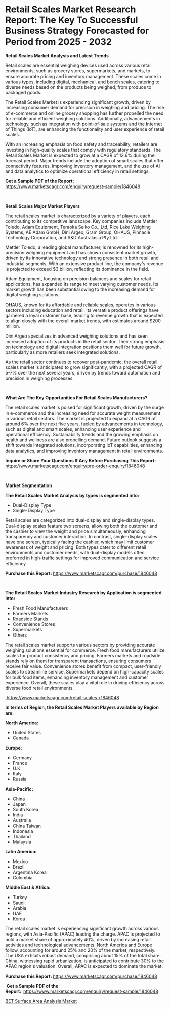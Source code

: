 <p><h1>Retail Scales Market Research Report: The Key To Successful Business Strategy Forecasted for Period from 2025 - 2032</h1></p><p><strong>Retail Scales Market Analysis and Latest Trends</strong></p>
<p><p>Retail scales are essential weighing devices used across various retail environments, such as grocery stores, supermarkets, and markets, to ensure accurate pricing and inventory management. These scales come in various types, including digital, mechanical, and bench scales, catering to diverse needs based on the products being weighed, from produce to packaged goods.</p><p>The Retail Scales Market is experiencing significant growth, driven by increasing consumer demand for precision in weighing and pricing. The rise of e-commerce and online grocery shopping has further propelled the need for reliable and efficient weighing solutions. Additionally, advancements in technology, such as integration with point-of-sale systems and the Internet of Things (IoT), are enhancing the functionality and user experience of retail scales.</p><p>With an increasing emphasis on food safety and traceability, retailers are investing in high-quality scales that comply with regulatory standards. The Retail Scales Market is expected to grow at a CAGR of 12.6% during the forecast period. Major trends include the adoption of smart scales that offer connectivity features, improving inventory management, and the use of AI and data analytics to optimize operational efficiency in retail settings.</p></p>
<p><strong>Get a Sample PDF of the Report:&nbsp;</strong> <a href="https://www.marketscagr.com/enquiry/request-sample/1846048?utm_campaign=2770&utm_medium=2&utm_source=Github&utm_content=ia&utm_term=05032025&utm_id=retail-scales">https://www.marketscagr.com/enquiry/request-sample/1846048</a></p>
<p>&nbsp;</p>
<p><strong>Retail Scales Major Market Players</strong></p>
<p><p>The retail scales market is characterized by a variety of players, each contributing to its competitive landscape. Key companies include Mettler Toledo, Adam Equipment, Teraoka Seiko Co., Ltd, Rice Lake Weighing Systems, AE Adam GmbH, Dini Argeo, Gram Group, OHAUS, Pinnacle Technology Corporation, and A&D Australasia Pty Ltd. </p><p>Mettler Toledo, a leading global manufacturer, is renowned for its high-precision weighing equipment and has shown consistent market growth, driven by its innovative technology and strong presence in both retail and industrial segments. With an extensive product line, the company's revenue is projected to exceed $3 billion, reflecting its dominance in the field.</p><p>Adam Equipment, focusing on precision balances and scales for retail applications, has expanded its range to meet varying customer needs. Its market growth has been substantial owing to the increasing demand for digital weighing solutions. </p><p>OHAUS, known for its affordable and reliable scales, operates in various sectors including education and retail. Its versatile product offerings have garnered a loyal customer base, leading to revenue growth that is expected to align closely with the overall market trends, with estimates around $200 million.</p><p>Dini Argeo specializes in advanced weighing solutions and has seen increased adoption of its products in the retail sector. Their strong emphasis on technology and digital integration positions them well for future growth, particularly as more retailers seek integrated solutions.</p><p>As the retail sector continues to recover post-pandemic, the overall retail scales market is anticipated to grow significantly, with a projected CAGR of 5-7% over the next several years, driven by trends toward automation and precision in weighing processes.</p></p>
<p>&nbsp;</p>
<p><strong>What Are The Key Opportunities For Retail Scales Manufacturers?</strong></p>
<p><p>The retail scales market is poised for significant growth, driven by the surge in e-commerce and the increasing need for accurate weight measurement in various retail sectors. The market is projected to expand at a CAGR of around 6% over the next five years, fueled by advancements in technology, such as digital and smart scales, enhancing user experience and operational efficiency. Sustainability trends and the growing emphasis on health and wellness are also propelling demand. Future outlook suggests a shift towards integrated solutions, incorporating IoT capabilities, enhancing data analytics, and improving inventory management in retail environments.</p></p>
<p><strong>Inquire or Share Your Questions If Any Before Purchasing This Report:</strong> <a href="https://www.marketscagr.com/enquiry/pre-order-enquiry/1846048?utm_campaign=2770&utm_medium=2&utm_source=Github&utm_content=ia&utm_term=05032025&utm_id=retail-scales">https://www.marketscagr.com/enquiry/pre-order-enquiry/1846048</a></p>
<p>&nbsp;</p>
<p><strong>Market Segmentation</strong></p>
<p><strong>The Retail Scales Market Analysis by types is segmented into:</strong></p>
<p><ul><li>Dual-Display Type</li><li>Single-Display Type</li></ul></p>
<p><p>Retail scales are categorized into dual-display and single-display types. Dual-display scales feature two screens, allowing both the customer and the cashier to view the weight and price simultaneously, enhancing transparency and customer interaction. In contrast, single-display scales have one screen, typically facing the cashier, which may limit customer awareness of weight and pricing. Both types cater to different retail environments and customer needs, with dual-display models often preferred in high-traffic settings for improved communication and service efficiency.</p></p>
<p><strong>Purchase this Report:&nbsp;</strong><a href="https://www.marketscagr.com/purchase/1846048?utm_campaign=2770&utm_medium=2&utm_source=Github&utm_content=ia&utm_term=05032025&utm_id=retail-scales">https://www.marketscagr.com/purchase/1846048</a></p>
<p>&nbsp;</p>
<p><strong>The Retail Scales Market Industry Research by Application is segmented into:</strong></p>
<p><ul><li>Fresh Food Manufacturers</li><li>Farmers Markets</li><li>Roadside Stands</li><li>Convenience Stores</li><li>Supermarkets</li><li>Others</li></ul></p>
<p><p>The retail scales market supports various sectors by providing accurate weighing solutions essential for commerce. Fresh food manufacturers utilize scales for product consistency and pricing. Farmers markets and roadside stands rely on them for transparent transactions, ensuring consumers receive fair value. Convenience stores benefit from compact, user-friendly scales to streamline service. Supermarkets depend on high-capacity scales for bulk food items, enhancing inventory management and customer experience. Overall, these scales play a vital role in driving efficiency across diverse food retail environments.</p></p>
<p><a href="https://www.marketscagr.com/retail-scales-r1846048?utm_campaign=2770&utm_medium=2&utm_source=Github&utm_content=ia&utm_term=05032025&utm_id=retail-scales">&nbsp;https://www.marketscagr.com/retail-scales-r1846048</a></p>
<p><strong>In terms of Region, the Retail Scales Market Players available by Region are:</strong></p>
<p>
    <p> <strong> North America: </strong>
        <ul>
            <li>United States</li>
            <li>Canada</li>
        </ul>
        </p> 
    <p> <strong> Europe: </strong>
        <ul>
            <li>Germany</li>
            <li>France</li>
            <li>U.K.</li>
            <li>Italy</li>
            <li>Russia</li>
        </ul>
        </p> 
    <p> <strong> Asia-Pacific: </strong>
        <ul>
            <li>China</li>
            <li>Japan</li>
            <li>South Korea</li>
            <li>India</li>
            <li>Australia</li>
            <li>China Taiwan</li>
            <li>Indonesia</li>
            <li>Thailand</li>
            <li>Malaysia</li>
        </ul>
        </p> 
    <p> <strong> Latin America: </strong>
        <ul>
            <li>Mexico</li>
            <li>Brazil</li>
            <li>Argentina Korea</li>
            <li>Colombia</li>
        </ul>
        </p> 
    <p> <strong> Middle East & Africa: </strong>
        <ul>
            <li>Turkey</li>
            <li>Saudi</li>
            <li>Arabia</li>
            <li>UAE</li>
            <li>Korea</li>
        </ul>
    </p>
    </p>
<p><p>The retail scales market is experiencing significant growth across various regions, with Asia-Pacific (APAC) leading the charge. APAC is projected to hold a market share of approximately 40%, driven by increasing retail activities and technological advancements. North America and Europe follow, accounting for around 25% and 20% of the market, respectively. The USA exhibits robust demand, comprising about 15% of the total share. China, witnessing rapid urbanization, is anticipated to contribute 30% to the APAC region's valuation. Overall, APAC is expected to dominate the market.</p></p>
<p><strong>Purchase this Report: </strong><a href="https://www.marketscagr.com/purchase/1846048?utm_campaign=2770&utm_medium=2&utm_source=Github&utm_content=ia&utm_term=05032025&utm_id=retail-scales">https://www.marketscagr.com/purchase/1846048</a></p>
<p>&nbsp;<strong>Get a Sample PDF of the Report:&nbsp;&nbsp;</strong><a href="https://www.marketscagr.com/enquiry/request-sample/1846048?utm_campaign=2770&utm_medium=2&utm_source=Github&utm_content=ia&utm_term=05032025&utm_id=retail-scales">https://www.marketscagr.com/enquiry/request-sample/1846048</a></p>
<p><strong></strong></p>
<p><p><a href="https://github.com/berbelsagwan/Market-Research-Report-List-1/blob/main/bet-surface-area-analysis-market.md?utm_campaign=2770&utm_medium=2&utm_source=Github&utm_content=ia&utm_term=05032025&utm_id=retail-scales">BET Surface Area Analysis Market</a></p></p>